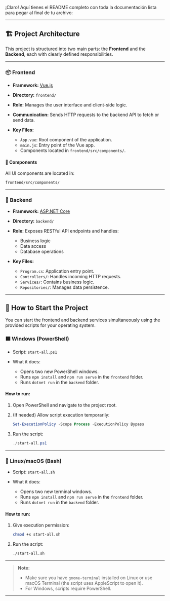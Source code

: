 ¡Claro! Aquí tienes el README completo con toda la documentación lista para pegar al final de tu archivo:

---

## 🏗️ Project Architecture

This project is structured into two main parts: the **Frontend** and the **Backend**, each with clearly defined responsibilities.

---

### 📦 Frontend

* **Framework:** [Vue.js](https://vuejs.org/)
* **Directory:** `frontend/`
* **Role:** Manages the user interface and client-side logic.
* **Communication:** Sends HTTP requests to the backend API to fetch or send data.
* **Key Files:**

  * `App.vue`: Root component of the application.
  * `main.js`: Entry point of the Vue app.
  * Components located in `frontend/src/components/`.

#### 📁 Components

All UI components are located in:

```
frontend/src/components/
```

---

### 🧠 Backend

* **Framework:** [ASP.NET Core](https://dotnet.microsoft.com/apps/aspnet)
* **Directory:** `backend/`
* **Role:** Exposes RESTful API endpoints and handles:

  * Business logic
  * Data access
  * Database operations
* **Key Files:**

  * `Program.cs`: Application entry point.
  * `Controllers/`: Handles incoming HTTP requests.
  * `Services/`: Contains business logic.
  * `Repositories/`: Manages data persistence.

---

## 🚀 How to Start the Project

You can start the frontend and backend services simultaneously using the provided scripts for your operating system.

### 🟦 Windows (PowerShell)

* Script: `start-all.ps1`
* What it does:

  * Opens two new PowerShell windows.
  * Runs `npm install` and `npm run serve` in the `frontend` folder.
  * Runs `dotnet run` in the `backend` folder.

#### How to run:

1. Open PowerShell and navigate to the project root.

2. (If needed) Allow script execution temporarily:

   ```powershell
   Set-ExecutionPolicy -Scope Process -ExecutionPolicy Bypass
   ```

3. Run the script:

   ```powershell
   ./start-all.ps1
   ```

---

### 🐧 Linux/macOS (Bash)

* Script: `start-all.sh`
* What it does:

  * Opens two new terminal windows.
  * Runs `npm install` and `npm run serve` in the `frontend` folder.
  * Runs `dotnet run` in the `backend` folder.

#### How to run:

1. Give execution permission:

   ```bash
   chmod +x start-all.sh
   ```

2. Run the script:

   ```bash
   ./start-all.sh
   ```

---

> **Note:**
>
> * Make sure you have `gnome-terminal` installed on Linux or use macOS Terminal (the script uses AppleScript to open it).
> * For Windows, scripts require PowerShell.

---